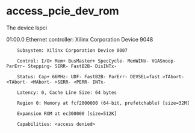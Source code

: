 # access_pcie_dev_rom

The device lspci

01:00.0 Ethernet controller: Xilinx Corporation Device 9048

        Subsystem: Xilinx Corporation Device 0007
        
        Control: I/O+ Mem+ BusMaster+ SpecCycle- MemWINV- VGASnoop- ParErr- Stepping- SERR- FastB2B- DisINTx-
        
        Status: Cap+ 66MHz- UDF- FastB2B- ParErr- DEVSEL=fast >TAbort- <TAbort- <MAbort- >SERR- <PERR- INTx-
        
        Latency: 0, Cache Line Size: 64 bytes
        
        Region 0: Memory at fcf2000000 (64-bit, prefetchable) [size=32M]
        
        Expansion ROM at ec300000 [size=512K]
        
        Capabilities: <access denied>
        
